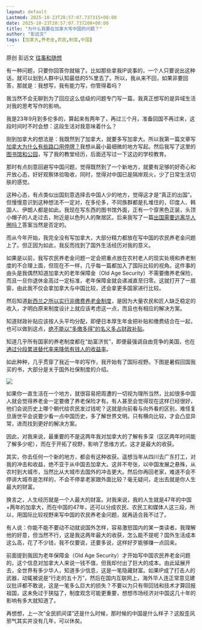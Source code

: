 ```yaml
---
layout: default
Lastmod: 2025-10-23T20:57:07.737315+00:00
date: 2025-10-23T20:57:07.737208+00:00
title: "为什么我要在加拿大写中国的问题？"
author: "彭远文"
tags: [加拿大,养老金,农民,制度,中国]
---
```


原创 彭远文 [往事和随想](javascript:void(0);)

有一种问题，只要你回答你就输了。比如那些拿我IP说事的，一个人只要说出这种话，就可以划到人群中认知最低的5%里去了。所以，我从来不回，如果非要回答，那就是：我想写，我有能力写，你管得着吗？

我当然不会无聊到为了回应这么低级的问题专门写一篇，我真正想写的是异域生活对我的思考写作的影响。

我是23年9月到多伦多的，算起来有两年了，再过三个月，准备回国不再过来，这段时间时不时会想：这段生活对我意味着什么？

刚到加拿大的想法是：我既然到了加拿大，就要多写加拿大。所以我第一篇文章写[加拿大为什么有些路口用停牌？](https://mp.weixin.qq.com/s?__biz=MzU4Nzc4OTYyOQ==&mid=2247484703&idx=1&sn=85976a70737cc1e9e6205c1f3fbee2fb&scene=21#wechat_redirect)我想从最小最细微的地方写起。然后我写了这里的[图书馆和公园](https://mp.weixin.qq.com/s?__biz=MzU4Nzc4OTYyOQ==&mid=2247484707&idx=1&sn=fbd75c6be73b8def5ec5ca6a77a124ad&scene=21#wechat_redirect)，写了我的教堂经历，后面还写过一下这边的学校教育。

那时有点刻意回避写中国问题，觉得既然到了一个新地方，就要有足够的好奇心和开放心态，好好观察体验吸收，同时，觉得对中国已是隔岸观火，少了日常生活切肤的感觉。

这种心态，有点类似出国刻意选择去中国人少的地方，觉得这才是“真正的出国”。但慢慢意识到这种想法不一定对，在多伦多，不同族群都是扎堆住的，印度人、韩国人、伊朗人都是如此。我现在写东西的图书馆外面，正有一个穿黑色正装，头顶小帽子的人走过去，附近是以色列人的聚居区。后来我写了一篇[出国需要远离华人圈吗？](https://mp.weixin.qq.com/s?__biz=MzU4Nzc4OTYyOQ==&mid=2247484705&idx=1&sn=5216a759b5b059046cfbc3afa2212065&scene=21#wechat_redirect)答案当然是否定的。

而从今年开始，我完全没有写加拿大，大部分精力都放在写中国的农民养老金问题上了。但正因为如此，我反而找到了国外生活经历对我的意义。

如果是以前，我写农民养老金问题一定会把重点放在农村老人的现实处境和养老制度的不合理上面，但现在不一样，几乎每一篇都加入了国际比较的视角。这件事的由头是我偶然知道加拿大的老年保障金（Old Age Security）不需要缴养老保险，而且一旦你退休金高过一定标准，老年保障金就会递减直至归零。这就打开了一扇窗，由此我不仅会拿加拿大与中国比较，还会拿更多国家进行比较。

  

然后知道[新西兰之所以实行非缴费养老金制度](https://mp.weixin.qq.com/s?__biz=Mzk1Nzk2NzAwMw==&mid=2247484138&idx=1&sn=72e363ed7e5b44ea2322fc11700844c4&scene=21#wechat_redirect)，是因为大量农民和匠人缺乏稳定的收入，才明白原来制度设计上就应该考虑这一点，而且也有相应的解决方案。

  

知道财政补贴应该按人头平均分配，即便日本厚生年金把补贴和缴费结合在一起，也可以做到这点，[绝不能以“多缴多得”的名义多占财政补贴](https://mp.weixin.qq.com/s?__biz=Mzk1Nzk2NzAwMw==&mid=2247484245&idx=1&sn=b702539239bd42254e382c87f1e7a095&scene=21#wechat_redirect)。

  

知道几乎所有国家的养老制度都在“劫富济贫”，即便最强调自由竞争的美国，也在[通过分段累进替代率来降低有钱人的收益率](https://mp.weixin.qq.com/s?__biz=Mzk1Nzk2NzAwMw==&mid=2247484169&idx=1&sn=27436480bf22d9689b200284b11efbb2&scene=21#wechat_redirect)。

  

如此种种，几乎贯穿了我近一年的写作，我开始有了国际视野。下图是暑假回国我买的书，大部分是关于国外社保制度的介绍。

  

![](https://images.weserv.nl/?url=https%3A//mmbiz.qpic.cn/mmbiz_jpg/YNsLY7Hc4ECef3rqbScffSprolXoA15IqT8AAPn1ac1m5kaVDaggJLOX6xRQ2raF6XUy0Q1gfdDk9xdsSwz7GA/0%3Fwx_fmt%3Djpeg%26from%3Dappmsg)

  

如果你一直生活在一个地方，就很容易把周遭的一切视为理所当然，比如很多中国人就会觉得养老金一定要缴了养老保险才有。有人甚至会觉得现在这样已经很好，他们会说历史上哪个朝代给农民发过钱呢？这就是向前看与向外看的区别，难怪复旦唐世平会说要少看一点中国历史，多了解世界文明。只有横向比较，才会凸显异常，进而找到更好的解决方案。

  

因此，对我来说，最重要的不是这两年我对加拿大的了解有多深（区区两年时间能了解多少呢），而在于开拓了视野，影响了思维方式，这才是最大的收获。

  

其实，你去任何一个新的地方，都会有这种收获。遥想当年从四川去广东打工，对我的冲击和收益，绝不亚于从中国去加拿大。这并不夸张，以中国发展之悬殊，从农村到大城市，当然比从大城市去国外的冲击更大。然后你再回老家，难道不会不停讲大城市是怎样的，不会不停拿老家跟外面比较？毫无疑问，走出去就是你人生最大的财富。

  

换言之，人生经历就是一个人最大的财富。对我来说，我的人生就是47年的中国+两年的加拿大，而在中国的47年，还可以分成农民、农民工和媒体人这三段，所以，用国际比较视野来写中国的农民养老金问题，就再适合我不过了。

  

有人说：你能不能不要动不动就说国外怎样，容易激怒国内的某一类读者。我理解他的好意，但当然不行，这是我这两年最大的收获，怎么能不提呢？国外生活成本这么高，花了不少钱，我不仅要说，还要多说，这样好歹能够赚一点回来。

  

前面提到我因为老年保障金（Old Age Security）才开始写中国农民养老金问题的，这个信息对加拿大人来说一钱不值，但我却付出了巨大的成本。由此延展开去，全世界有多少华人，知道多少信息，这是一笔隐藏财富。如果IP成了打击人的武器，动辄被说是“行走的五十万”，然后在国内互联网上，海外华人连正常意见建议批评都不敢说，这是一笔多么巨大的损失？不要以为只有带回钱和技术才算回报祖国，这未免过于狭隘了，制度观念可能更重要，想想市场经济对中国这几十年的影响有多大就知道了。

  

再想想，上一次“全民抓间谍”还是什么时候，那时候的中国是什么样子？这股歪风邪气其实并没有几年，可以休矣。

